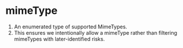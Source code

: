 mimeType
==============

1. An enumerated type of supported MimeTypes.
2. This ensures we intentionally allow a mimeType rather than filtering mimeTypes with later-identified risks.

